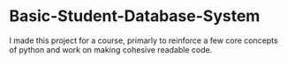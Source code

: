 # Basic-Student-Database-System
I made this project for a course, primarly to reinforce a few core concepts of python and work on making cohesive readable code.

